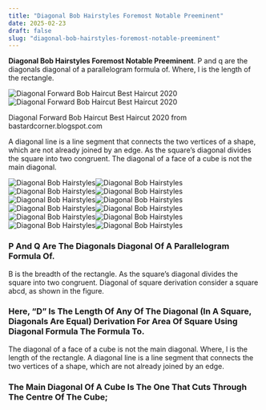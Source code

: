 ```yaml
---
title: "Diagonal Bob Hairstyles Foremost Notable Preeminent"
date: 2025-02-23
draft: false
slug: "diagonal-bob-hairstyles-foremost-notable-preeminent" 
---
```


**Diagonal Bob Hairstyles Foremost Notable Preeminent**. P and q are the diagonals diagonal of a parallelogram formula of. Where, l is the length of the rectangle.

![Diagonal Forward Bob Haircut Best Haircut 2020](https://hairstyles.thehairstyler.com/hairstyle_views/front_view_images/1162/original/0208.jpg)![Diagonal Forward Bob Haircut Best Haircut 2020](https://hairstyles.thehairstyler.com/hairstyle_views/front_view_images/1162/original/0208.jpg)

Diagonal Forward Bob Haircut Best Haircut 2020 from bastardcorner.blogspot.com

A diagonal line is a line segment that connects the two vertices of a shape, which are not already joined by an edge. As the square’s diagonal divides the square into two congruent. The diagonal of a face of a cube is not the main diagonal.

![Diagonal Bob Hairstyles ](https://i.pinimg.com/originals/de/10/64/de1064aaa8e257e70b93ee6bf3125809.jpg " Diagonal forward bob. Long bob Bob haircut medium length, Inverted")![Diagonal Bob Hairstyles ](https://i.pinimg.com/originals/d8/6d/be/d86dbe088fc7255b6f29952a2c3644c4.jpg " Inverted bob, diagonal forward bob, medium length hair Angled bob")![Diagonal Bob Hairstyles ](https://content.latest-hairstyles.com/wp-content/uploads/angled-bob-for-your-hair-type.jpg " 24+ long angled bob haircut JasmineAsra")![Diagonal Bob Hairstyles ](https://i.pinimg.com/originals/23/02/b8/2302b81b4e6ff4cf40c048981554ea62.webp " 23 Discover the Trendiest Angled Bob Haircuts of 2024 Styles for Every")![Diagonal Bob Hairstyles ](https://i.pinimg.com/736x/c6/0a/ea/c60aea51851cd934afa4be68511251e8.jpg " 35 Trendy Inverted Bob Hairstyles to Inspire Your Look Angled bob")![Diagonal Bob Hairstyles ](https://i.pinimg.com/originals/3c/5a/0c/3c5a0c13ea285add64b1b0c30260bb6c.jpg " Pin on for the love of hair")![Diagonal Bob Hairstyles ](https://i.pinimg.com/originals/b6/44/5b/b6445bf0adec9f5ffbc0888024575625.jpg " Pin on For the love of hair")![Diagonal Bob Hairstyles ](https://i.pinimg.com/originals/01/cb/08/01cb08feb1d815a984aa1120e21bfc42.jpg " Diagonal forward bob (laurajoleschstylist) Bob Haircut For Fine Hair")![Diagonal Bob Hairstyles ](https://i.pinimg.com/originals/6c/99/62/6c9962b00a47a90ec2f32d51acbeb920.jpg " White hair aline bob, diagonal forward bob (With images) Haircuts")![Diagonal Bob Hairstyles ](https://hairstyles.thehairstyler.com/hairstyle_views/front_view_images/1162/original/0208.jpg " Diagonal Forward Bob Haircut Best Haircut 2020")![Diagonal Bob Hairstyles ](https://i.pinimg.com/736x/64/9f/70/649f70ea8253554f1be36811baf519e6.jpg " Diagonal forward cut stacked bob, precision ….. perfect layers and")![Diagonal Bob Hairstyles ](https://i.pinimg.com/736x/a7/85/67/a78567d6715fc8fb272311154256df6d--medium-a-line-haircut-diagonal.jpg " Top Bob Hairstyle Diagonal Hairstyle")

### P And Q Are The Diagonals Diagonal Of A Parallelogram Formula Of.

B is the breadth of the rectangle. As the square’s diagonal divides the square into two congruent. Diagonal of square derivation consider a square abcd, as shown in the figure.

### Here, “D” Is The Length Of Any Of The Diagonal (In A Square, Diagonals Are Equal) Derivation For Area Of Square Using Diagonal Formula The Formula To.

The diagonal of a face of a cube is not the main diagonal. Where, l is the length of the rectangle. A diagonal line is a line segment that connects the two vertices of a shape, which are not already joined by an edge.

### The Main Diagonal Of A Cube Is The One That Cuts Through The Centre Of The Cube;